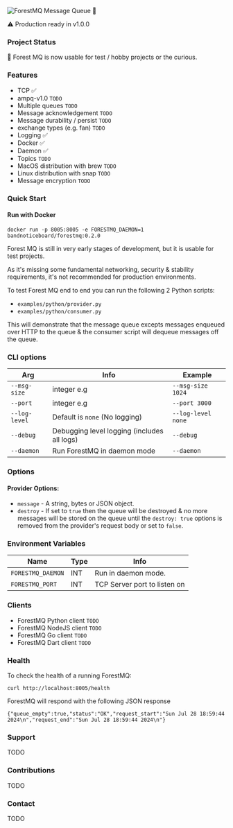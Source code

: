 ![ForestMQ](assets/fmq_logo.png?raw=true "ForestMQ")
Message Queue 🌲

⚠️ Production ready in v1.0.0

### Project Status
🎉 Forest MQ is now usable for test / hobby projects or the curious.

### Features
- TCP ✅
- ampq-v1.0 `TODO`
- Multiple queues `TODO`
- Message acknowledgement `TODO`
- Message durability / persist `TODO`
- exchange types (e.g. fan) `TODO`
- Logging ✅
- Docker ✅
- Daemon ✅
- Topics `TODO`
- MacOS distribution with brew `TODO`
- Linux distribution with snap `TODO`
- Message encryption `TODO`

### Quick Start
#### Run with Docker
```
docker run -p 8005:8005 -e FORESTMQ_DAEMON=1 bandnoticeboard/forestmq:0.2.0
```

Forest MQ is still in very early stages of development, but
it is usable for test projects. 

As it's missing some fundamental networking, security & stability requirements,
it's not recommended for production environments.

To test Forest MQ end to end you can run the following 2 Python scripts:

- `examples/python/provider.py`
- `examples/python/consumer.py`

This will demonstrate that the message queue excepts messages 
enqueued over HTTP to the queue & the consumer script will
dequeue messages off the queue.


### CLI options
| Arg           | Info                                        | Example            |
|---------------|---------------------------------------------|--------------------|
| `--msg-size`  | integer e.g                                 | `--msg-size 1024`  |
| `--port`      | integer e.g                                 | `--port 3000`      |
| `--log-level` | Default is `none` (No logging)              | `--log-level none` |    
| `--debug`     | Debugging level logging (includes all logs) | `--debug`          |
| `--daemon`    | Run ForestMQ in daemon mode                 | `--daemon`         |

### Options
#### Provider Options:
- `message` - A string, bytes or JSON object.
- `destroy` - If set to `true` then the queue will be destroyed & no more messages
will be stored on the queue until the `destroy: true` options is removed from the provider's
request body or set to `false`.

### Environment Variables
| Name              | Type | Info                         |
|-------------------|------|------------------------------|
| `FORESTMQ_DAEMON` | INT  | Run in daemon mode.          |
| `FORESTMQ_PORT`   | INT  | TCP Server port to listen on |

### Clients
- ForestMQ Python client `TODO`
- ForestMQ NodeJS client `TODO`
- ForestMQ Go client `TODO`
- ForestMQ Dart client `TODO`

### Health
To check the health of a running ForestMQ:
```
curl http://localhost:8005/health
```
ForestMQ will respond with the following JSON response
```
{"queue_empty":true,"status":"OK","request_start":"Sun Jul 28 18:59:44 2024\n","request_end":"Sun Jul 28 18:59:44 2024\n"}
```
### Support
TODO

### Contributions
TODO

### Contact
TODO
